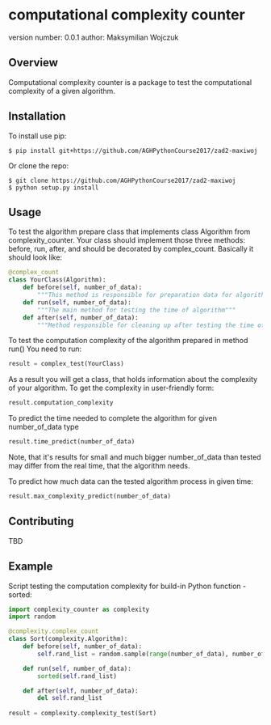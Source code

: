 computational complexity counter
===============================

version number: 0.0.1
author: Maksymilian Wojczuk

Overview
--------

Computational complexity counter is a package to test the computational complexity of a given algorithm.

Installation
--------------------

To install use pip:

    $ pip install git+https://github.com/AGHPythonCourse2017/zad2-maxiwoj


Or clone the repo:

    $ git clone https://github.com/AGHPythonCourse2017/zad2-maxiwoj
    $ python setup.py install
    
Usage
--------------------
To test the algorithm prepare class that implements class Algorithm from complexity_counter. Your class should implement those three methods: before, run, after, and should be decorated by complex_count. Basically it should look like: 

```python
@complex_count
class YourClass(Algorithm):
    def before(self, number_of_data):
        """This method is responsible for preparation data for algorithm to test"""
    def run(self, number_of_data):
        """The main method for testing the time of algorithm"""
    def after(self, number_of_data):
        """Method responsible for cleaning up after testing the time of the algorithm"""
```

To test the computation complexity of the algorithm prepared in method run() You need to run:

```python
result = complex_test(YourClass)
```
    
As a result you will get a class, that holds information about the complexity of your algorithm.
To get the complexity in user-friendly form:
```python
result.computation_complexity
```
To predict the time needed to complete the algorithm for given number_of_data type
```python
result.time_predict(number_of_data)
```
Note, that it's results for small and much bigger number_of_data than tested
may differ from the real time, that the algorithm needs.

To predict how much data can the tested algorithm process in given time:
 ```python
result.max_complexity_predict(number_of_data)
 ```


Contributing
------------

TBD

Example
-------

Script testing the computation complexity for build-in Python function - sorted:

```python
import complexity_counter as complexity
import random

@complexity.complex_count
class Sort(complexity.Algorithm):
    def before(self, number_of_data):
        self.rand_list = random.sample(range(number_of_data), number_of_data)

    def run(self, number_of_data):
        sorted(self.rand_list)

    def after(self, number_of_data):
        del self.rand_list
        
result = complexity.complexity_test(Sort)
```

